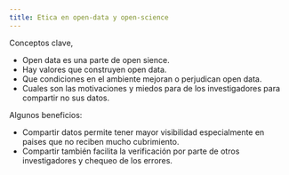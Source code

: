 ```yaml
---
title: Etica en open-data y open-science
---
```


Conceptos clave,

- Open data es una parte de open sience.
- Hay valores que construyen open data.
- Que condiciones en el ambiente mejoran o perjudican open data.
- Cuales son las motivaciones y miedos para de los investigadores para
  compartir no sus datos.

Algunos beneficios:

- Compartir datos permite tener mayor visibilidad especialmente en paises que
  no reciben mucho cubrimiento.
- Compartir también facilita la verificación por parte de otros investigadores
  y chequeo de los errores.


